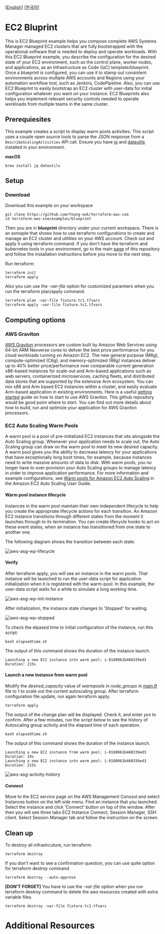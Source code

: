 [[English](README.md)] [[한국어](README.ko.md)]

# EC2 Bluprint
This is EC2 Blueprint example helps you compose complete AWS Systems Manager managed EC2 clusters that are fully bootstrapped with the operational software that is needed to deploy and operate workloads. With this EC2 Blueprint example, you describe the configuration for the desired state of your EC2 environment, such as the control plane, worker nodes, and applications, as an Infrastructure as Code (IaC) template/blueprint. Once a blueprint is configured, you can use it to stamp out consistent environments across multiple AWS accounts and Regions using your automation workflow tool, such as Jenkins, CodePipeline. Also, you can use EC2 Blueprint to easily bootstrap an EC2 cluster with user-data for initial configuration whatever you want on your instance. EC2 Blueprints also helps you implement relevant security controls needed to operate workloads from multiple teams in the same cluster.

## Prerequiesites
This example creates a script to display warm pools activities. This script uses a couple open source tools to parse the JSON response from a `DescribeScalingActivities` API call. Ensure you have [jq](https://stedolan.github.io/jq/download/) and [dateutils](http://www.fresse.org/dateutils/) installed in your environment.

**macOS**
```
brew install jq dateutils
```

## Setup
### Download
Download this example on your workspace
```
git clone https://github.com/Young-ook/terraform-aws-ssm
cd terraform-aws-ssm/examples/blueprint
```

Then you are in **blueprint** directory under your current workspace. There is an exmaple that shows how to use terraform configurations to create and manage an EC2 cluster and utilities on your AWS account. Check out and apply it using terraform command. If you don't have the terraform and kubernetes tools in your environment, go to the main [page](https://github.com/Young-ook/terraform-aws-ssm) of this repository and follow the installation instructions before you move to the next step.

Run terraform:
```
terraform init
terraform apply
```
Also you can use the *-var-file* option for customized paramters when you run the terraform plan/apply command.
```
terraform plan -var-file fixture.tc1.tfvars
terraform apply -var-file fixture.tc1.tfvars
```

## Computing options
### AWS Graviton
[AWS Graviton](https://aws.amazon.com/ec2/graviton/) processors are custom built by Amazon Web Services using 64-bit ARM Neoverse cores to deliver the best price performance for you cloud workloads running on Amazon EC2. The new general purpose (M6g), compute-optimized (C6g), and memory-optimized (R6g) instances deliver up to 40% better price/performance over comparable current generation x86-based instances for scale-out and Arm-based applications such as web servers, containerized microservices, caching fleets, and distributed data stores that are supported by the extensive Arm ecosystem. You can mix x86 and Arm based EC2 instances within a cluster, and easily evaluate Arm-based application in existing environments. Here is a useful [getting started](https://github.com/aws/aws-graviton-getting-started) guide on how to start to use AWS Graviton. This github repository would be good point where to start. You can find out more details about how to build, run and optimize your application for AWS Graviton processors.

### EC2 Auto Scaling Warm Pools
A warm pool is a pool of pre-initialized EC2 instances that sits alongside the Auto Scaling group. Whenever your application needs to scale out, the Auto Scaling group can draw on the warm pool to meet its new desired capacity. A warm pool gives you the ability to decrease latency for your applications that have exceptionally long boot times, for example, because instances need to write massive amounts of data to disk. With warm pools, you no longer have to over-provision your Auto Scaling groups to manage latency in order to improve application performance. For more information and example configurations, see [Warm pools for Amazon EC2 Auto Scaling](https://docs.aws.amazon.com/autoscaling/ec2/userguide/ec2-auto-scaling-warm-pools.html) in the Amazon EC2 Auto Scaling User Guide.

#### Warm pool instance lifecycle
Instances in the warm pool maintain their own independent lifecycle to help you create the appropriate lifecycle actions for each transition. An Amazon EC2 instance transitions through different states from the moment it launches through to its termination. You can create lifecycle hooks to act on these event states, when an instance has transitioned from one state to another one.

The following diagram shows the transition between each state:

![aws-asg-wp-lifecycle](../../images/aws-asg-wp-lifecycle.png)

#### Verify
After terraform apply, you will see an instance in the warm pools. That instance will be launched to run the user-data script for application initialization when it is registered with the warm-pool. In this example, the user-data script waits for a while to simulate a long working time.

![aws-asg-wp-init-instance](../../images/aws-asg-wp-init-instance.png)

After initialization, the instance state changes to 'Stopped' for waiting.

![aws-asg-wp-stopped](../../images/aws-asg-wp-stopped.png)

To check the elpased time to initial configuration of the instance, run this script:
```
bash elapsedtime.sh
```
The output of this command shows the duration of the instance launch.
```
Launching a new EC2 instance into warm pool: i-0180961b460339ed3 Duration: 215s
```

#### Launch a new instance from warm pool
Modify the *desired_capacity* value of *warmpools* in *node_groups* in [main.tf](https://github.com/Young-ook/terraform-aws-ssm/tree/main/examples/blueprint/main.tf) file to 1 to scale out the current autoscaling group. After terraform configuration file update, run again terraform apply.
```
terraform apply
```
The output of the change plan will be displayed. Check it, and enter *yes* to confirm. After a few minutes, run the script below to see the history of Autoscaling group activity and the elapsed time of each operation.
```
bash elapsedtime.sh
```
The output of this command shows the duration of the instance launch.
```
Launching a new EC2 instance from warm pool: i-0180961b460339ed3 Duration: 19s
Launching a new EC2 instance into warm pool: i-0180961b460339ed3 Duration: 215s
```

![aws-asg-activity-history](../../images/aws-asg-activity-history.png)

#### Connect
Move to the EC2 service page on the AWS Management Conosol and select Instances button on the left side menu. Find an instance that you launched. Select the instance and click 'Connect' button on top of the window. After then you will see three tabs EC2 Instance Connect, Session Manager, SSH client. Select Session Manager tab and follow the instruction on the screen.

## Clean up
To destroy all infrastrcuture, run terraform:
```
terraform destroy
```

If you don't want to see a confirmation question, you can use quite option for terraform destroy command
```
terraform destroy --auto-approve
```

**[DON'T FORGET]** You have to use the *-var-file* option when you run terraform destroy command to delete the aws resources created with extra variable files.
```
terraform destroy -var-file fixture.tc1.tfvars
```

# Additional Resources
